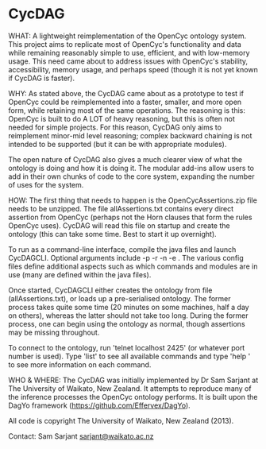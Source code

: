 CycDAG
======

WHAT:
A lightweight reimplementation of the OpenCyc ontology system. This project aims to replicate most of OpenCyc's functionality and data while remaining reasonably simple to use, efficient, and with low-memory usage. This need came about to address issues with OpenCyc's stability, accessibility, memory usage, and perhaps speed (though it is not yet known if CycDAG is faster).

WHY:
As stated above, the CycDAG came about as a prototype to test if OpenCyc could be reimplemented into a faster, smaller, and more open form, while retaining most of the same operations. The reasoning is this: OpenCyc is built to do A LOT of heavy reasoning, but this is often not needed for simple projects. For this reason, CycDAG only aims to reimplement minor-mid level reasoning; complex backward chaining is not intended to be supported (but it can be with appropriate modules).

The open nature of CycDAG also gives a much clearer view of what the ontology is doing and how it is doing it. The modular add-ins allow users to add in their own chunks of code to the core system, expanding the number of uses for the system.

HOW:
The first thing that needs to happen is the OpenCycAssertions.zip file needs to be unzipped. The file allAssertions.txt contains every direct assertion from OpenCyc (perhaps not the Horn clauses that form the rules OpenCyc uses). CycDAG will read this file on startup and create the ontology (this can take some time. Best to start it up overnight).

To run as a command-line interface, compile the java files and launch CycDAGCLI. Optional arguments include -p <portNumber> -r <rootDirectory> -n <numCachedNodes> -e <numCachedEdges>. The various config files define additional aspects such as which commands and modules are in use (many are defined within the java files).

Once started, CycDAGCLI either creates the ontology from file (allAssertions.txt), or loads up a pre-serialised ontology. The former process takes quite some time (20 minutes on some machines, half a day on others), whereas the latter should not take too long. During the former process, one can begin using the ontology as normal, though assertions may be missing throughout.

To connect to the ontology, run 'telnet localhost 2425' (or whatever port number is used). Type 'list' to see all available commands and type 'help <command>' to see more information on each command.

WHO & WHERE:
The CycDAG was initially implemented by Dr Sam Sarjant at The University of Waikato, New Zealand. It attempts to reproduce many of the inference processes the OpenCyc ontology performs. It is built upon the DagYo framework (https://github.com/Effervex/DagYo).

All code is copyright The University of Waikato, New Zealand (2013).

Contact: Sam Sarjant sarjant@waikato.ac.nz
